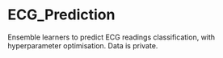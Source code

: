 # ECG_Prediction
Ensemble learners to predict ECG readings classification, with hyperparameter optimisation.
Data is private.
